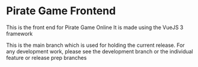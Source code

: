 # Pirate Game Frontend
This is the front end for Pirate Game Online
It is made using the VueJS 3 framework

This is the main branch which is used for holding the current release.
For any development work, please see the development branch or the individual feature or release prep branches
